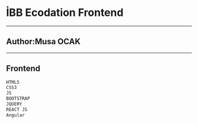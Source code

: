 # İBB Ecodation Frontend
------------
## Author:Musa OCAK

------------
## Frontend 
```sh
HTML5
CSS3
JS
BOOTSTRAP
JQUERY
REACT JS
Angular
```
